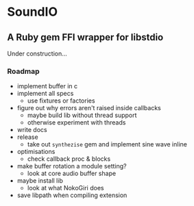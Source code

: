 # SoundIO

## A Ruby gem FFI wrapper for libstdio

Under construction...

### Roadmap

- implement buffer in c
- implement all specs
  - use fixtures or factories
- figure out why errors aren't raised inside callbacks
  - maybe build lib without thread support
  - otherwise experiment with threads
- write docs
- release
  - take out `synthezise` gem and implement sine wave inline
- optimisations
  - check callback proc & blocks
- make buffer rotation a module setting?
  - look at core audio buffer shape
- maybe install lib
  - look at what NokoGiri does
- save libpath when compiling extension
